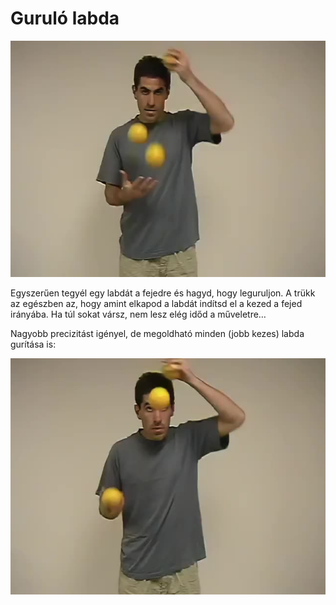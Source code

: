 # Guruló labda

![rolloffhead](/site/videos/poster/rolloffhead.jpg)

Egyszerűen tegyél egy labdát a fejedre és hagyd, hogy leguruljon. A trükk az egészben az, hogy amint elkapod a labdát indítsd el a kezed a fejed irányába. Ha túl sokat vársz, nem lesz elég időd a műveletre…

Nagyobb precizitást igényel, de megoldható minden (jobb kezes) labda gurítása is:

![rollalloffhead](/site/videos/poster/rollalloffhead.jpg)


